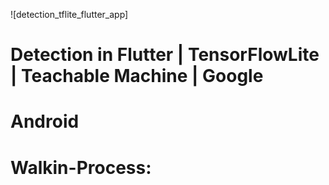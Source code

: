 
![detection_tflite_flutter_app]

# Detection in Flutter | TensorFlowLite | Teachable Machine | Google

# Android 

# Walkin-Process:

